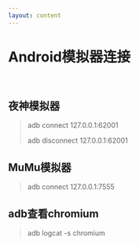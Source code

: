 ```yaml
---
layout: content
---
```


# Android模拟器连接
<br/>

## 夜神模拟器
> adb connect 127.0.0.1:62001
> 
> adb disconnect 127.0.0.1:62001

## MuMu模拟器
> adb connect 127.0.0.1:7555

## adb查看chromium
> adb logcat -s chromium